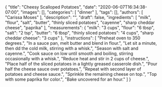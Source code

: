 {
    "title": "Cheesy Scalloped Potatoes",
    "date": "2020-06-07T16:34:38-07:00",
    "images": [],
    "categories": [
        "dinner"
    ],
    "tags": [],
    "authors": [
        "Carissa Moses"
    ],
    "description": "",
    "draft": false,
    "ingredients": [
        "milk",
        "flour",
        "salt",
        "butter",
        "thinly sliced potatoes",
        "cayenne",
        "sharp cheddar cheese",
        "paprika"
    ],
    "measurements": {
        "milk": "3 cups",
        "flour": "6 tbsp",
        "salt": "2 tsp",
        "butter": "6 tbsp",
        "thinly sliced potatoes": "4 cups",
        "sharp cheddar cheese": "3 cups"
    },
    "instructions": [
        "Preheat oven to 350 degrees.",
        "In a sauce pan, melt butter and blend in flour.",
        "Let sit a minute, then dd the cold milk, stirring with a whisk.",
        "Season with salt and cayenne.",
        "Cook sauce on low until smooth and boiling, stirring occasionally with a whisk.",
        "Reduce heat and stir in 2 cups of cheese.",
        "Place half of the sliced potatoes in a lightly greased casserole dish.",
        "Pour half the cheese sauce over potatoes.",
        "Repeat with second layer of potatoes and cheese sauce.",
        "Sprinkle the remaining cheese on top.",
        "Top with some paprika for color.",
        "Bake uncovered for an hour."
    ]
}
